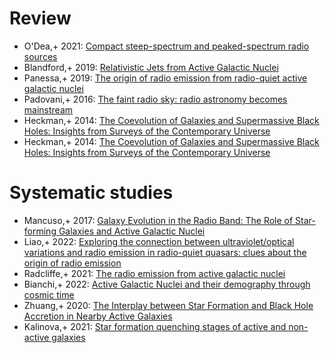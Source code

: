 # Review
* O'Dea,+ 2021: [Compact steep-spectrum and peaked-spectrum radio sources](https://ui.adsabs.harvard.edu/abs/2021A&ARv..29....3O)
* Blandford,+ 2019: [Relativistic Jets from Active Galactic Nuclei](https://ui.adsabs.harvard.edu/abs/2019ARA&A..57..467B)
* Panessa,+ 2019: [The origin of radio emission from radio-quiet active galactic nuclei](https://ui.adsabs.harvard.edu/abs/2019NatAs...3..387P)
* Padovani,+ 2016: [The faint radio sky: radio astronomy becomes mainstream](https://ui.adsabs.harvard.edu/abs/2016A&ARv..24...13P)
* Heckman,+ 2014: [The Coevolution of Galaxies and Supermassive Black Holes: Insights from Surveys of the Contemporary Universe](https://ui.adsabs.harvard.edu/abs/2014ARA&A..52..589H)
* Heckman,+ 2014: [The Coevolution of Galaxies and Supermassive Black Holes: Insights from Surveys of the Contemporary Universe](https://ui.adsabs.harvard.edu/abs/2014ARA&A..52..589H)

# Systematic studies
* Mancuso,+ 2017: [Galaxy Evolution in the Radio Band: The Role of Star-forming Galaxies and Active Galactic Nuclei](https://ui.adsabs.harvard.edu/abs/2017ApJ...842...95M)
* Liao,+ 2022: [Exploring the connection between ultraviolet/optical variations and radio emission in radio-quiet quasars: clues about the origin of radio emission](https://ui.adsabs.harvard.edu/abs/2022MNRAS.512..296L)
* Radcliffe,+ 2021: [The radio emission from active galactic nuclei](https://ui.adsabs.harvard.edu/abs/2021A&A...649L...9R)
* Bianchi,+ 2022: [Active Galactic Nuclei and their demography through cosmic time](https://ui.adsabs.harvard.edu/abs/2022arXiv220316846B)
* Zhuang,+ 2020: [The Interplay between Star Formation and Black Hole Accretion in Nearby Active Galaxies](https://ui.adsabs.harvard.edu/abs/2020ApJ...896..108Z)
* Kalinova,+ 2021: [Star formation quenching stages of active and non-active galaxies](https://ui.adsabs.harvard.edu/abs/2021A&A...648A..64K)
